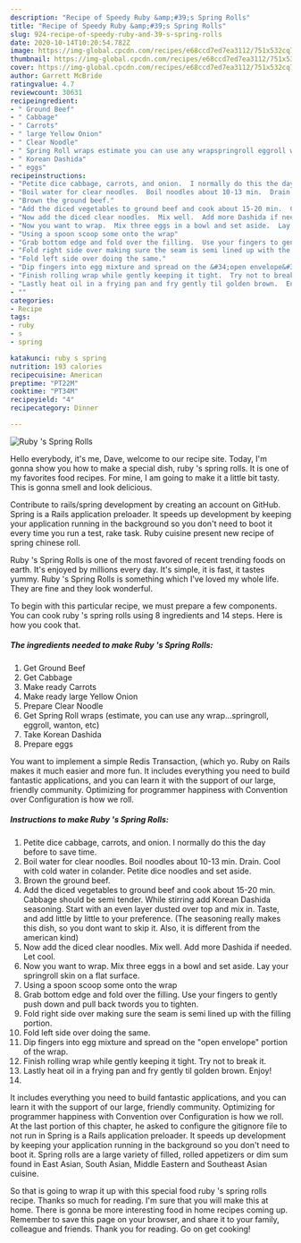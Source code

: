 ```yaml
---
description: "Recipe of Speedy Ruby &amp;#39;s Spring Rolls"
title: "Recipe of Speedy Ruby &amp;#39;s Spring Rolls"
slug: 924-recipe-of-speedy-ruby-and-39-s-spring-rolls
date: 2020-10-14T10:20:54.782Z
image: https://img-global.cpcdn.com/recipes/e68ccd7ed7ea3112/751x532cq70/ruby-s-spring-rolls-recipe-main-photo.jpg
thumbnail: https://img-global.cpcdn.com/recipes/e68ccd7ed7ea3112/751x532cq70/ruby-s-spring-rolls-recipe-main-photo.jpg
cover: https://img-global.cpcdn.com/recipes/e68ccd7ed7ea3112/751x532cq70/ruby-s-spring-rolls-recipe-main-photo.jpg
author: Garrett McBride
ratingvalue: 4.7
reviewcount: 30631
recipeingredient:
- " Ground Beef"
- " Cabbage"
- " Carrots"
- " large Yellow Onion"
- " Clear Noodle"
- " Spring Roll wraps estimate you can use any wrapspringroll eggroll wanton etc"
- " Korean Dashida"
- " eggs"
recipeinstructions:
- "Petite dice cabbage, carrots, and onion.  I normally do this the day before to save time."
- "Boil water for clear noodles.  Boil noodles about 10-13 min.  Drain.  Cool with cold water in colander.  Petite dice noodles and set aside."
- "Brown the ground beef."
- "Add the diced vegetables to ground beef and cook about 15-20 min.  Cabbage should be semi tender.  While stirring add Korean Dashida seasoning.  Start with an even layer dusted over top and mix in.  Taste, and add little by little to your preference.  (The seasoning really makes this dish, so you dont want to skip it.  Also, it is different from the american kind)"
- "Now add the diced clear noodles.  Mix well.  Add more Dashida if needed.  Let cool."
- "Now you want to wrap.  Mix three eggs in a bowl and set aside.  Lay your springroll skin on a flat surface."
- "Using a spoon scoop some onto the wrap"
- "Grab bottom edge and fold over the filling.  Use your fingers to gently push down and pull back twords you to tighten."
- "Fold right side over making sure the seam is semi lined up with the filling portion."
- "Fold left side over doing the same."
- "Dip fingers into egg mixture and spread on the &#34;open envelope&#34; portion of the wrap."
- "Finish rolling wrap while gently keeping it tight.  Try not to break it."
- "Lastly heat oil in a frying pan and fry gently til golden brown.  Enjoy!"
- ""
categories:
- Recipe
tags:
- ruby
- s
- spring

katakunci: ruby s spring 
nutrition: 193 calories
recipecuisine: American
preptime: "PT22M"
cooktime: "PT34M"
recipeyield: "4"
recipecategory: Dinner

---
```



![Ruby &#39;s Spring Rolls](https://img-global.cpcdn.com/recipes/e68ccd7ed7ea3112/751x532cq70/ruby-s-spring-rolls-recipe-main-photo.jpg)

Hello everybody, it's me, Dave, welcome to our recipe site. Today, I'm gonna show you how to make a special dish, ruby &#39;s spring rolls. It is one of my favorites food recipes. For mine, I am going to make it a little bit tasty. This is gonna smell and look delicious.

Contribute to rails/spring development by creating an account on GitHub. Spring is a Rails application preloader. It speeds up development by keeping your application running in the background so you don&#39;t need to boot it every time you run a test, rake task. Ruby cuisine present new recipe of spring chinese roll.

Ruby &#39;s Spring Rolls is one of the most favored of recent trending foods on earth. It's enjoyed by millions every day. It's simple, it is fast, it tastes yummy. Ruby &#39;s Spring Rolls is something which I've loved my whole life. They are fine and they look wonderful.


To begin with this particular recipe, we must prepare a few components. You can cook ruby &#39;s spring rolls using 8 ingredients and 14 steps. Here is how you cook that.

<!--inarticleads1-->

##### The ingredients needed to make Ruby &#39;s Spring Rolls:

1. Get  Ground Beef
1. Get  Cabbage
1. Make ready  Carrots
1. Make ready  large Yellow Onion
1. Prepare  Clear Noodle
1. Get  Spring Roll wraps (estimate, you can use any wrap...springroll, eggroll, wanton, etc)
1. Take  Korean Dashida
1. Prepare  eggs


You want to implement a simple Redis Transaction, (which yo. Ruby on Rails makes it much easier and more fun. It includes everything you need to build fantastic applications, and you can learn it with the support of our large, friendly community. Optimizing for programmer happiness with Convention over Configuration is how we roll. 

<!--inarticleads2-->

##### Instructions to make Ruby &#39;s Spring Rolls:

1. Petite dice cabbage, carrots, and onion.  I normally do this the day before to save time.
1. Boil water for clear noodles.  Boil noodles about 10-13 min.  Drain.  Cool with cold water in colander.  Petite dice noodles and set aside.
1. Brown the ground beef.
1. Add the diced vegetables to ground beef and cook about 15-20 min.  Cabbage should be semi tender.  While stirring add Korean Dashida seasoning.  Start with an even layer dusted over top and mix in.  Taste, and add little by little to your preference.  (The seasoning really makes this dish, so you dont want to skip it.  Also, it is different from the american kind)
1. Now add the diced clear noodles.  Mix well.  Add more Dashida if needed.  Let cool.
1. Now you want to wrap.  Mix three eggs in a bowl and set aside.  Lay your springroll skin on a flat surface.
1. Using a spoon scoop some onto the wrap
1. Grab bottom edge and fold over the filling.  Use your fingers to gently push down and pull back twords you to tighten.
1. Fold right side over making sure the seam is semi lined up with the filling portion.
1. Fold left side over doing the same.
1. Dip fingers into egg mixture and spread on the &#34;open envelope&#34; portion of the wrap.
1. Finish rolling wrap while gently keeping it tight.  Try not to break it.
1. Lastly heat oil in a frying pan and fry gently til golden brown.  Enjoy!
1. 


It includes everything you need to build fantastic applications, and you can learn it with the support of our large, friendly community. Optimizing for programmer happiness with Convention over Configuration is how we roll. At the last portion of this chapter, he asked to configure the gitignore file to not run in Spring is a Rails application preloader. It speeds up development by keeping your application running in the background so you don&#39;t need to boot it. Spring rolls are a large variety of filled, rolled appetizers or dim sum found in East Asian, South Asian, Middle Eastern and Southeast Asian cuisine. 

So that is going to wrap it up with this special food ruby &#39;s spring rolls recipe. Thanks so much for reading. I'm sure that you will make this at home. There is gonna be more interesting food in home recipes coming up. Remember to save this page on your browser, and share it to your family, colleague and friends. Thank you for reading. Go on get cooking!
